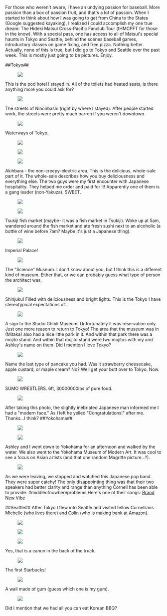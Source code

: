 <!-- layout: post
categories: 
- travel
- japan
- usa
title: Hideki Matsui Fanclub Tour
date: 2011-08-10
-->
For those who weren't aware, I have an undying passion for baseball. More passion than a box of passion fruit, and that's a lot of passion. When I started to think about how I was going to get from China to the States (Google suggested kayaking), I realized I could accomplish my one true dream: The Hideki Matsui Cross-Pacific Fanclub Tour (tHMCPFT for those in the know). With a special pass, one has access to all of Matsui's special haunts in Tokyo and Seattle, behind the scenes baseball games, introductory classes on game fixing, and free pizza. Nothing better. Actually, none of this is true, but I did go to Tokyo and Seattle over the past week. This is mostly just going to be pictures. Enjoy.
<!-- more -->
##Tokyo##

<figure>
	<img src="/images/hideki-matsui-fanclub-tour/1.jpg" />
</figure>
This is the pod hotel I stayed in. All of the toilets had heated seats, is there anything more you could ask for?
<figure>
	<img src="/images/hideki-matsui-fanclub-tour/2.jpg" />
</figure>
The streets of Nihonbashi (right by where I stayed). After people started work, the streets were pretty much barren if you weren't downtown.
<figure>
	<img src="/images/hideki-matsui-fanclub-tour/3.jpg" />
</figure>
Waterways of Tokyo.
<figure>
	<img src="/images/hideki-matsui-fanclub-tour/4.jpg" />
</figure>
<figure>
	<img src="/images/hideki-matsui-fanclub-tour/5.jpg" />
</figure>
<figure>
	<img src="/images/hideki-matsui-fanclub-tour/6.jpg" />
</figure>
Akihbara - the non-creepy-electric area. This is the delicious, whole-sale part of it. The whole-sale describes how you buy deliciousness and everything else. The two guys were my first encounter with Japanese hospitality. They helped me order and paid for it! Apparently one of them is a gang leader (non-Yakuza). SWEET.
<figure>
	<img src="/images/hideki-matsui-fanclub-tour/7.jpg" />
</figure>
<figure>
	<img src="/images/hideki-matsui-fanclub-tour/8.jpg" />
</figure>
Tsukiji fish market (maybe- it was a fish market in Tsukiji). Woke up at 5am, wandered around the fish market and ate fresh sushi next to an alcoholic (a bottle of wine before 7am? Maybe it's just a Japanese thing).
<figure>
	<img src="/images/hideki-matsui-fanclub-tour/9.jpg" />
</figure>
Imperial Palace!
<figure>
	<img src="/images/hideki-matsui-fanclub-tour/10.jpg" />
</figure>
The "Science" Museum. I don't know about you, but I think this is a different kind of museum. Either that, or we can probably guess what type of person the architect was.
<figure>
	<img src="/images/hideki-matsui-fanclub-tour/11.jpg" />
</figure>
Shinjuku! Filled with deliciousness and bright lights. This is the Tokyo I have stereotypical expectations of.
<figure>
	<img src="/images/hideki-matsui-fanclub-tour/12.jpg" />
</figure>
A sign to the Studio Ghibli Museum. Unfortunately it was reservation only. Just one more reason to return to Tokyo! The area that the museum was in (Mitaka) also had a nice little park in it. And within that park there was a mojito stand. And within that mojito stand were two mojitos with my and Ashley's name on them. Did I mention I love Tokyo?
<figure>
	<img src="/images/hideki-matsui-fanclub-tour/13.jpg" />
</figure>
Name the last type of pancake you had. Was it strawberry cheesecake, apple custard, or maple cream? No? Well get your butt over to Tokyo. Now.
<figure>
	<img src="/images/hideki-matsui-fanclub-tour/14.jpg" />
</figure>
SUMO WRESTLERS. 6ft, 30000000lbs of pure food.
<figure>
	<img src="/images/hideki-matsui-fanclub-tour/15.jpg" />
</figure>
After taking this photo, the slightly inebriated Japanese man informed me I had a "modern face." As I left he yelled "Congratulations!" after me. Thanks...I think?
##Yokohama##
<figure>
	<img src="/images/hideki-matsui-fanclub-tour/16.jpg" />
</figure>
<figure>
	<img src="/images/hideki-matsui-fanclub-tour/17.jpg" />
</figure>
Ashley and I went down to Yokohama for an afternoon and walked by the water. We also went to the Yokohama Museum of Modern Art. It was cool to see a focus on Asian artists (and that one random Magritte picture...?).
<figure>
	<img src="/images/hideki-matsui-fanclub-tour/18.jpg" />
</figure>

As we were leaving, we stopped and watched this Japanese pop band. They were super catchy! The only disappointing thing was that their two speakers had better clarity and range than anything Cornell has been able to provide. #middleofnowhereproblems Here's one of their songs: [Brand New Vibe](http://www.youtube.com/watch?v=Zw5Vq52ot-k)

##Seattle##
After Tokyo I flew into Seattle and visited fellow Cornellians Michelle (who lives there) and Colin (who is making bank at Amazon).
<figure>
	<img src="/images/hideki-matsui-fanclub-tour/19.jpg" />
</figure>
<figure>
	<img src="/images/hideki-matsui-fanclub-tour/20.jpg" />
</figure>
<figure>
	<img src="/images/hideki-matsui-fanclub-tour/21.jpg" />
</figure>
Yes, that is a canon in the back of the truck.
<figure>
	<img src="/images/hideki-matsui-fanclub-tour/22.jpg" />
</figure>
The first Starbucks!
<figure>
	<img src="/images/hideki-matsui-fanclub-tour/23.jpg" />
</figure>
A wall made of gum (guess which one is my gum).
<figure>
	<img src="/images/hideki-matsui-fanclub-tour/24.jpg" />
</figure>
Did I mention that we had all you can eat Korean BBQ? 